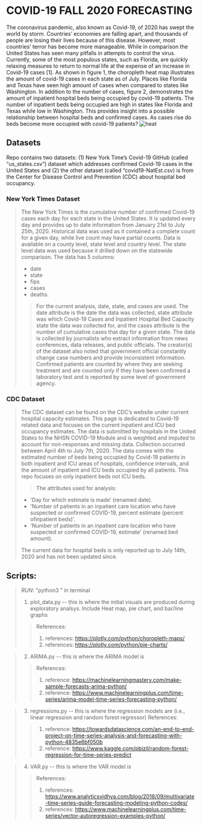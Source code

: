 # COVID-19 FALL 2020 FORECASTING 
The coronavirus pandemic, also known as Covid-19, of 2020 has swept the world by storm. Countries’ economies are falling apart, and thousands of people are losing their lives because of this disease. However, most countries’ terror has become more manageable. While in comparison the United States has seen many pitfalls in attempts to control the virus. Currently, some of the most populous states, such as Florida, are quickly relaxing measures to return to normal life at the expense of an increase in Covid-19 cases [1]. As shown in figure 1, the choropleth heat map illustrates the amount of covid-19 cases in each state as of July. Places like Florida and Texas have seen high amount of cases when compared to states like Washington. In addition to the number of cases, figure 2, demonstrates the amount of inpatient hospital beds being occupied by covid-19 patients. The number of inpatient beds being occupied are high in states like Florida and Texas while low in Washington. This provides insight into a possible relationship between hospital beds and confirmed cases. As cases rise do beds become more occupied with covid-19 patients?
![heat](covid19_forecasting/heatmaps)

## Datasets
Repo contains two datasets: (1) New York Time’s Covid-19 GitHub (called “us_states.csv”) dataset which addresses confirmed Covid-19 cases in the United States and (2) the other dataset (called “covid19-NatEst.csv) is from the Center for Disease Control and
Prevention (CDC) about hospital bed occupancy.
	
### New York Times Dataset
> The New York Times is the cumulative number of confirmed Covid-19 cases each day for each state in the United States. It is updated every day and provides up to date information from January 21st to July 25th, 2020. Historical data was used as it contained a complete count for a given day, while live count may have partial counts. Data is available on a county level, state level and country level. The state level data was used because it drilled down on the statewide comparison.
> The data has 5 columns: 
>
> * date
> * state 
> * fips 
> * cases
> * deaths. 
>> For the current analysis, date, state, and cases are used. The date attribute is the date the data was collected, state attribute was which Covid-19 Cases and Inpatient Hospital Bed Capacity
> state the data was collected for, and the cases attribute is the number of cumulative cases that day for a given state. The data is collected by journalists who extract information from news conferences, data releases, and public officials. The creator(s) of the dataset also noted that government official constantly change case numbers and provide inconsistent information. Confirmed patients are counted by where they are seeking treatment and are counted only if they have been confirmed a laboratory test and is reported by some level of government agency.
	
### CDC Dataset
> The CDC dataset can be found on the CDC’s website under current hospital capacity estimates. This page is dedicated to Covid-19 related data and focuses on the current inpatient and ICU bed occupancy estimates. The data is submitted by hospitals in the United States to the NHSN COVID-19 Module and is weighted and imputed to account for non-responses and missing data.
> Collection occurred between April 4th to July 7th, 2020. The data comes with the estimated number of beds being occupied by Covid-19 patients in both inpatient and ICU areas of hospitals, confidence intervals, and the amount of inpatient and ICU beds occupied by all patients. 
> This repo focuses on only inpatient beds not ICU beds. 
>> The attributes used for analysis:
>
> * 'Day for which estimate is made’ (renamed date).
> * 'Number of patients in an inpatient care location who have suspected or confirmed COVID-19, percent estimate (percent ofinpatient beds)’.
> * 'Number of patients in an inpatient care location who have suspected or confirmed COVID-19, estimate' (renamed bed amount). 
>
> The current data for hospital beds is only reported up to July 14th, 2020 and has not been updated since. 

## Scripts:
> *RUN*:  "python3 <file name>"  in terminal
>
> 1. plot_data.py -- this is where the initial visuals are produced during exploratory analsys. Include Heat map, pie chart, and bar/line graphs
>> References:
>> 1. references: https://plotly.com/python/choropleth-maps/
>> 2. references: https://plotly.com/python/pie-charts/

> 2. ARIMA.py -- this is where the ARIMA model is 
>> References:
>> 1. reference: https://machinelearningmastery.com/make-sample-forecasts-arima-python/
>> 2. reference: https://www.machinelearningplus.com/time-series/arima-model-time-series-forecasting-python/

> 3. regressions.py -- this is where the regression models are (i.e., linear regression and random forest regressor)
References:
>> 1. reference: https://towardsdatascience.com/an-end-to-end-project-on-time-series-analysis-and-forecasting-with-python-4835e6bf050b
>> 2. reference: https://www.kaggle.com/pbizil/random-forest-regression-for-time-series-predict

> 4. VAR.py -- this is where the VAR model is
>> References:
>> 1. references: https://www.analyticsvidhya.com/blog/2018/09/multivariate-time-series-guide-forecasting-modeling-python-codes/
>> 2. references: https://www.machinelearningplus.com/time-series/vector-autoregression-examples-python/
